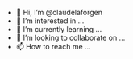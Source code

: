 - 👋 Hi, I’m @claudelaforgen
- 👀 I’m interested in ...
- 🌱 I’m currently learning ...
- 💞️ I’m looking to collaborate on ...
- 📫 How to reach me ...

<!---
claudelaforgen/claudelaforgen is a ✨ special ✨ repository because its `README.md` (this file) appears on your GitHub profile.
You can click the Preview link to take a look at your changes.
--->

